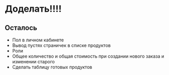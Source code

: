 Доделать!!!!
=========================
Осталось
--------------------------
  * Пол в личном кабинете 
  * Вывод пустях страничек в списке продуктов 
  * Роли
  * Общее количество и общая стоимость при создании нового заказа и изменении старого
  * Сделать таблицу готовых продуктов 
